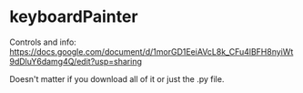 # keyboardPainter
Controls and info: https://docs.google.com/document/d/1morGD1EeiAVcL8k_CFu4lBFH8nyiWt9dDluY6damg4Q/edit?usp=sharing

Doesn't matter if you download all of it or just the .py file.
